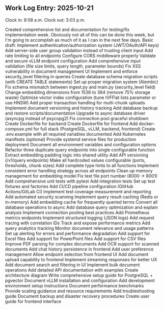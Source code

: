 ## Work Log Entry: 2025-10-21

Clock in: 8:58 a.m.
Clock out: 3:03 p.m.

Created comprehensive list and documentation for testing/fix implementation week. 
Obviously not all of this can be done this week, but I'm going to accomplish as much of it as I can in the next few days. 
Basic draft:
Implement authentication/authorization system (JWT/OAuth/API keys)
Add server-side user group validation instead of trusting client input
Add rate limiting to all endpoints
Configure CORS middleware properly
Validate and secure vLLM endpoint configuration
Add comprehensive input validation (file size limits, query length, parameter bounds)
Fix XSS vulnerability in document management UI
Implement and enforce security_level filtering in queries
Create database schema migration scripts (with CREATE TABLE statements)
Set up proper migration system (Alembic)
Fix schema mismatch between ingest.py and main.py (security_level field)
Change embedding dimensions from 1536 to 384 (remove 75% storage waste)
Optimize vector index configuration (tune IVFFlat lists parameter or use HNSW)
Add proper transaction handling for multi-chunk uploads
Implement document versioning and history tracking
Add database backup and restore scripts/documentation
Upgrade to async database driver (asyncpg instead of psycopg2)
Fix connection pool graceful shutdown
Create Dockerfile for backend
Create Dockerfile for frontend
Add docker-compose.yml for full stack (PostgreSQL, vLLM, backend, frontend)
Create .env.example with all required variables documented
Add Kubernetes manifests (optional)
Provide systemd service files for production deployment
Document all environment variables and configuration options
Refactor three duplicate query endpoints into single configurable function
Extract embedding padding logic into shared utility
Add API versioning (/v1/query endpoints)
Make all hardcoded values configurable (ports, thresholds, chunk sizes)
Add complete type hints to all functions
Implement consistent error handling strategy across all endpoints
Clean up memory management for embedding model
Fix test file port number (8000 → 8001)
Add comprehensive unit tests with pytest
Add integration tests
Set up test fixtures and factories
Add CI/CD pipeline configuration (GitHub Actions/GitLab CI)
Implement test coverage measurement and reporting
Add automated security scanning
Implement query result caching (Redis or in-memory)
Add embedding cache for frequently queried terms
Convert all database operations to async
Add database query optimization and explain analysis
Implement connection pooling best practices
Add Prometheus metrics endpoints
Implement structured logging (JSON logs)
Add request tracing with correlation IDs
Track and expose performance metrics
Add query analytics tracking
Monitor document relevance and usage patterns
Set up alerting for errors and performance degradation
Add support for Excel files
Add support for PowerPoint files
Add support for CSV files
Improve PDF parsing for complex documents
Add OCR support for scanned documents
Add chat history persistence in frontend
Add user preference management
Allow endpoint selection from frontend UI
Add document upload capability to frontend
Implement streaming responses for better UX
Add document search and filtering in UI
Implement bulk document operations
Add detailed API documentation with examples
Create architecture diagram
Write comprehensive setup guide for PostgreSQL + pgvector
Document vLLM installation and configuration
Add development environment setup instructions
Document performance benchmarks
Provide scaling guidance and resource requirements
Add troubleshooting guide
Document backup and disaster recovery procedures
Create user guide for frontend interface
